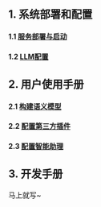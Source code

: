 ## 1. 系统部署和配置
#### 1.1 [服务部署与启动](https://github.com/tencentmusic/supersonic/wiki/服务部署与启动)
#### 1.2 [LLM配置](https://github.com/tencentmusic/supersonic/wiki/LLM配置)

## 2. 用户使用手册
#### 2.1 [构建语义模型](https://github.com/tencentmusic/supersonic/wiki/%E8%AF%AD%E4%B9%89%E6%A8%A1%E5%9E%8B%E4%BD%BF%E7%94%A8%E6%89%8B%E5%86%8C)
#### 2.2 [配置第三方插件](https://github.com/tencentmusic/supersonic/wiki/%E7%AC%AC%E4%B8%89%E6%96%B9%E6%8F%92%E4%BB%B6%E4%BD%BF%E7%94%A8%E6%89%8B%E5%86%8C)
#### 2.3 [配置智能助理](https://github.com/tencentmusic/supersonic/wiki/%E6%99%BA%E8%83%BD%E5%8A%A9%E7%90%86%E4%BD%BF%E7%94%A8%E6%89%8B%E5%86%8C)

## 3. 开发手册

马上就写~